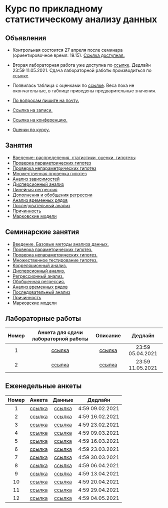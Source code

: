 # Курс по прикладному статистическому анализу данных



## Объявления

* Контрольная состоится 27 апреля после семинара (ориентировочное время: 19.15). [Ссылка доступная.](https://forms.gle/ruUuCBhNUrExgMee9)

* Вторая лабораторная работа уже доступна по [ссылке](labs/lab2). Дедлайн 23:59 11.05.2021. Сдача лабораторной работы производиться по [ссылке](https://forms.gle/c8kfrQY5DXWcgsFw7). 
* Появилась таблица с оценками по [ссылке](https://docs.google.com/spreadsheets/d/1oKTGL15X1BGjQp2dIMvYn087HjI0ylyeo0HcF_MHgGE/edit?usp=sharing). Веса пока не окончательные, в таблице приведены предварительные значения.

* [По вопросам пишите на почту.](mailto:psad@phystech.edu)
* [Ссылка на записи.](https://youtube.com/playlist?list=PLk4h7dmY2eYEdKleN2_pwDBFwW0oX-pDl)
* [Ссылка на конференцию.](https://meet.google.com/gft-ixoc-ygr)
* [Оценки по курсу.](https://docs.google.com/spreadsheets/d/1oKTGL15X1BGjQp2dIMvYn087HjI0ylyeo0HcF_MHgGE/edit?usp=sharing)

## Занятия
* [Введение: распределения, статистики, оценки, гипотезы](slides/lecture_1_intro.pdf)
* [Проверка параметрических гипотез](slides/lecture_2_ht.pdf)
* [Проверка непараметрических гипотез](slides/lecture_3_nonparam.pdf)
* [Множественная проверка гипотез](slides/lecture_4_mht.pdf)
* [Анализ зависимостей](slides/lecture_5_corr.pdf)
* [Дисперсионный анализ](slides/lecture_6_anova.pdf)
* [Линейная регрессия](slides/l_7_linreg.pdf)
* [Дополнения и обобщения регрессии](slides/l_8_otherreg.pdf)
* [Анализ временных рядов](slides/lecture_9_ts.pdf)
* [Последовательный анализ](slides/l_10_seq.pdf)
* [Причинность](slides/l_11_caus.pdf)
* [Марковские модели](slides/l_12_hmm.pdf)

## Семинарские занятия
* [Введение. Базовые методы анализа данных.](seminars/sem1/main.ipynb)
* [Проверка параметрических гипотез.](seminars/sem2/main.ipynb)
* [Проверка непараметрических гипотез.](seminars/sem3/main.ipynb)
* [Множественное тестирование гипотез.](seminars/sem4/main.ipynb)
* [Корреляционный анализ.](seminars/sem5/main.ipynb)
* [Дисперсионный анализ.](seminars/sem6/main.ipynb)
* [Регрессионный анализ.](seminars/sem7/main.ipynb)
* [Обобщенная регрессия.](seminars/sem8/main.ipynb)
* [Анализ временных рядов](seminars/sem9/main.ipynb)
* [Последовательный анализ](seminars/sem10/main.ipynb)
* [Причинность](seminars/sem11/main.ipynb)
* [Марковские модели](seminars/sem12/main.ipynb)

## Лабораторные работы
| Номер | Анкета для сдачи лабораторной работы             | Описание                   | Дедлайн            |
| :---: | :----------------------------------------------: | :------------------------: | :----------------: |
| 1     | [ссылка](https://forms.gle/UvT3pi8am6Hvuqw88)    | [ссылка](labs/lab1)        | 23:59 05.04.2021   |
| 2     | [ссылка](https://forms.gle/c8kfrQY5DXWcgsFw7)    | [ссылка](labs/lab2)        | 23:59 11.05.2021   |

## Еженедельные анкеты
| Номер   | Анкета                                           | Данные                     | Дедлайн            |
| :-----: | :----------------------------------------------: | :------------------------: | :----------------: |
| 1       | [ссылка](https://forms.gle/snfWxa7bFay5rXWUA)    | [ссылка](hometask/sem1)    | 4:59 09.02.2021    |
| 2       | [ссылка](https://forms.gle/sHNH4mWwPdwe5stc7)    | [ссылка](hometask/sem2)    | 4:59 16.02.2021    |
| 3       | [ссылка](https://forms.gle/b4srHgojBfvpXPxTA)    | [ссылка](hometask/sem3)    | 4:59 23.02.2021    |
| 4       | [ссылка](https://forms.gle/xMFaykz9wW55MM248)    | [ссылка](hometask/sem4)    | 4:59 09.03.2021    |
| 5       | [ссылка](https://forms.gle/7XMT8gnJemK9vPM86)    | [ссылка](hometask/sem5)    | 4:59 16.03.2021    |
| 6       | [ссылка](https://forms.gle/VdDiqB3HAjjiwJNG7)    | [ссылка](hometask/sem6)    | 4:59 23.03.2021    |
| 7       | [ссылка](https://forms.gle/eYkxQucNrdPhjPLT7)    | [ссылка](hometask/sem7)    | 4:59 30.03.2021    |
| 8       | [ссылка](https://forms.gle/zP8bcyfVCifJCZYi8)    | [ссылка](hometask/sem8)    | 4:59 06.04.2021    |
| 9       | [ссылка](https://forms.gle/Rtv7wZdZ9dAekT6fA)    | [ссылка](hometask/sem9)    | 4:59 13.04.2021    |
| 10      | [ссылка](https://forms.gle/2eZqWXRmGTUS7i6J8)    | [ссылка](hometask/sem10)   | 4:59 20.04.2021    |
| 11      | [ссылка](https://forms.gle/2EitGH91u1pkfpxg9)    | [ссылка](hometask/sem11)   | 4:59 29.04.2021    |
| 12      | [ссылка](https://forms.gle/                 )    | [ссылка](hometask/sem12)   | 4:59 04.05.2021    |

